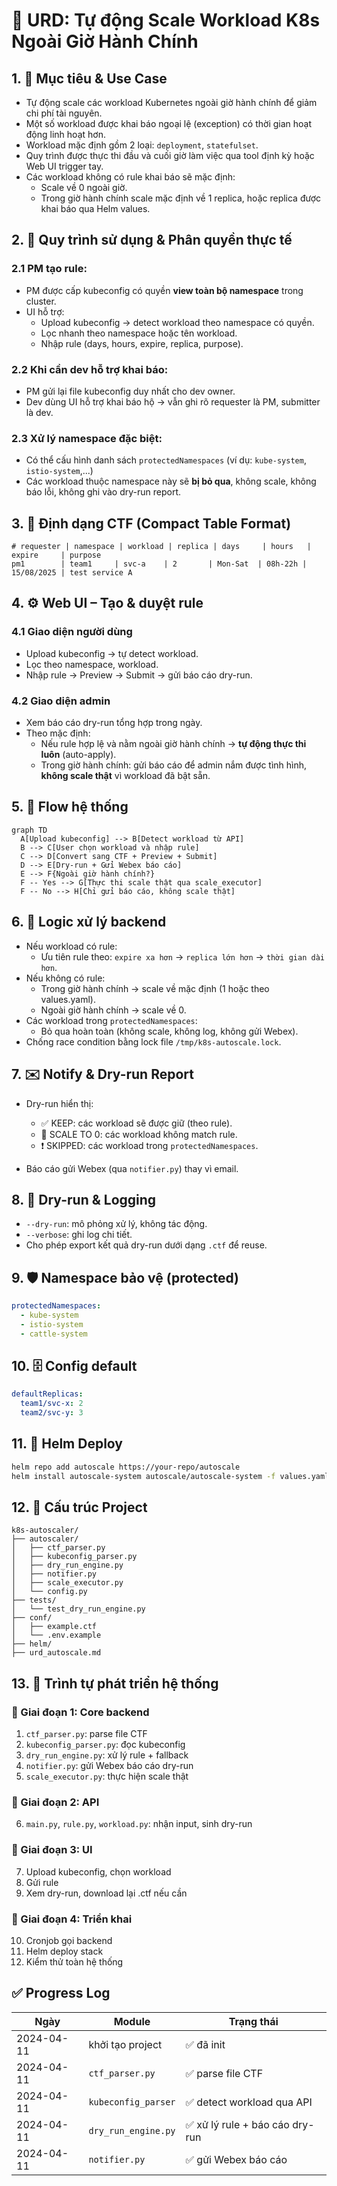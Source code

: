 # 📄 URD: Tự động Scale Workload K8s Ngoài Giờ Hành Chính

## 1. 🎯 Mục tiêu & Use Case
- Tự động scale các workload Kubernetes ngoài giờ hành chính để giảm chi phí tài nguyên.
- Một số workload được khai báo ngoại lệ (exception) có thời gian hoạt động linh hoạt hơn.
- Workload mặc định gồm 2 loại: `deployment`, `statefulset`.
- Quy trình được thực thi đầu và cuối giờ làm việc qua tool định kỳ hoặc Web UI trigger tay.
- Các workload không có rule khai báo sẽ mặc định:
  - Scale về 0 ngoài giờ.
  - Trong giờ hành chính scale mặc định về 1 replica, hoặc replica được khai báo qua Helm values.

## 2. 👤 Quy trình sử dụng & Phân quyền thực tế

### 2.1 PM tạo rule:
- PM được cấp kubeconfig có quyền **view toàn bộ namespace** trong cluster.
- UI hỗ trợ:
  - Upload kubeconfig → detect workload theo namespace có quyền.
  - Lọc nhanh theo namespace hoặc tên workload.
  - Nhập rule (days, hours, expire, replica, purpose).

### 2.2 Khi cần dev hỗ trợ khai báo:
- PM gửi lại file kubeconfig duy nhất cho dev owner.
- Dev dùng UI hỗ trợ khai báo hộ → vẫn ghi rõ requester là PM, submitter là dev.

### 2.3 Xử lý namespace đặc biệt:
- Có thể cấu hình danh sách `protectedNamespaces` (ví dụ: `kube-system`, `istio-system`,...)
- Các workload thuộc namespace này sẽ **bị bỏ qua**, không scale, không báo lỗi, không ghi vào dry-run report.

## 3. 🧾 Định dạng CTF (Compact Table Format)

```text
# requester | namespace | workload | replica | days     | hours   | expire     | purpose
pm1        | team1     | svc-a    | 2       | Mon-Sat  | 08h-22h | 15/08/2025 | test service A
```

## 4. ⚙️ Web UI – Tạo & duyệt rule

### 4.1 Giao diện người dùng
- Upload kubeconfig → tự detect workload.
- Lọc theo namespace, workload.
- Nhập rule → Preview → Submit → gửi báo cáo dry-run.

### 4.2 Giao diện admin
- Xem báo cáo dry-run tổng hợp trong ngày.
- Theo mặc định:
  - Nếu rule hợp lệ và nằm ngoài giờ hành chính → **tự động thực thi luôn** (auto-apply).
  - Trong giờ hành chính: gửi báo cáo để admin nắm được tình hình, **không scale thật** vì workload đã bật sẵn.

## 5. 🔄 Flow hệ thống

```mermaid
graph TD
  A[Upload kubeconfig] --> B[Detect workload từ API]
  B --> C[User chọn workload và nhập rule]
  C --> D[Convert sang CTF + Preview + Submit]
  D --> E[Dry-run + Gửi Webex báo cáo]
  E --> F{Ngoài giờ hành chính?}
  F -- Yes --> G[Thực thi scale thật qua scale_executor]
  F -- No --> H[Chỉ gửi báo cáo, không scale thật]
```

## 6. 🧠 Logic xử lý backend

- Nếu workload có rule:
  - Ưu tiên rule theo: `expire xa hơn` → `replica lớn hơn` → `thời gian dài hơn`.
- Nếu không có rule:
  - Trong giờ hành chính → scale về mặc định (1 hoặc theo values.yaml).
  - Ngoài giờ hành chính → scale về 0.
- Các workload trong `protectedNamespaces`:
  - Bỏ qua hoàn toàn (không scale, không log, không gửi Webex).
- Chống race condition bằng lock file `/tmp/k8s-autoscale.lock`.

## 7. ✉️ Notify & Dry-run Report

- Dry-run hiển thị:
  - ✅ KEEP: các workload sẽ được giữ (theo rule).
  - 🛑 SCALE TO 0: các workload không match rule.
  - ❗ SKIPPED: các workload trong `protectedNamespaces`.

- Báo cáo gửi Webex (qua `notifier.py`) thay vì email.

## 8. 🧪 Dry-run & Logging

- `--dry-run`: mô phỏng xử lý, không tác động.
- `--verbose`: ghi log chi tiết.
- Cho phép export kết quả dry-run dưới dạng `.ctf` để reuse.

## 9. 🛡️ Namespace bảo vệ (protected)

```yaml
protectedNamespaces:
  - kube-system
  - istio-system
  - cattle-system
```

## 10. 🗄️ Config default

```yaml
defaultReplicas:
  team1/svc-x: 2
  team2/svc-y: 3
```

## 11. 🚀 Helm Deploy

```bash
helm repo add autoscale https://your-repo/autoscale
helm install autoscale-system autoscale/autoscale-system -f values.yaml
```

## 12. 📂 Cấu trúc Project

```
k8s-autoscaler/
├── autoscaler/
│   ├── ctf_parser.py
│   ├── kubeconfig_parser.py
│   ├── dry_run_engine.py
│   ├── notifier.py
│   ├── scale_executor.py
│   └── config.py
├── tests/
│   └── test_dry_run_engine.py
├── conf/
│   ├── example.ctf
│   └── .env.example
├── helm/
├── urd_autoscale.md
```

## 13. 🧭 Trình tự phát triển hệ thống

### 🧱 Giai đoạn 1: Core backend
1. `ctf_parser.py`: parse file CTF
2. `kubeconfig_parser.py`: đọc kubeconfig
3. `dry_run_engine.py`: xử lý rule + fallback
4. `notifier.py`: gửi Webex báo cáo dry-run
5. `scale_executor.py`: thực hiện scale thật

### 🧱 Giai đoạn 2: API
6. `main.py`, `rule.py`, `workload.py`: nhận input, sinh dry-run

### 🧱 Giai đoạn 3: UI
7. Upload kubeconfig, chọn workload
8. Gửi rule
9. Xem dry-run, download lại .ctf nếu cần

### 🧱 Giai đoạn 4: Triển khai
10. Cronjob gọi backend
11. Helm deploy stack
12. Kiểm thử toàn hệ thống

## ✅ Progress Log

| Ngày        | Module              | Trạng thái                       |
|-------------|---------------------|----------------------------------|
| 2024-04-11 | khởi tạo project     | ✅ đã init                       |
| 2024-04-11 | `ctf_parser.py`      | ✅ parse file CTF                |
| 2024-04-11 | `kubeconfig_parser`  | ✅ detect workload qua API       |
| 2024-04-11 | `dry_run_engine.py`  | ✅ xử lý rule + báo cáo dry-run  |
| 2024-04-11 | `notifier.py`        | ✅ gửi Webex báo cáo             |